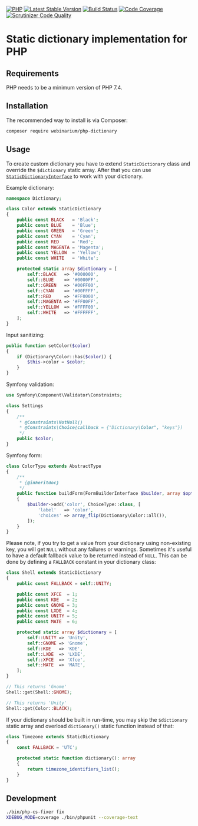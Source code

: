 [![PHP](https://img.shields.io/badge/PHP-7.4%2B-blue.svg)](https://secure.php.net/migration74)
[![Latest Stable Version](https://poser.pugx.org/webinarium/php-dictionary/v/stable)](https://packagist.org/packages/webinarium/php-dictionary)
[![Build Status](https://travis-ci.com/webinarium/php-dictionary.svg?branch=master)](https://travis-ci.com/webinarium/php-dictionary)
[![Code Coverage](https://scrutinizer-ci.com/g/webinarium/php-dictionary/badges/coverage.png?b=master)](https://scrutinizer-ci.com/g/webinarium/php-dictionary/?branch=master)
[![Scrutinizer Code Quality](https://scrutinizer-ci.com/g/webinarium/php-dictionary/badges/quality-score.png?b=master)](https://scrutinizer-ci.com/g/webinarium/php-dictionary/?branch=master)

# Static dictionary implementation for PHP

## Requirements

PHP needs to be a minimum version of PHP 7.4.

## Installation

The recommended way to install is via Composer:

```bash
composer require webinarium/php-dictionary
```

## Usage

To create custom dictionary you have to extend `StaticDictionary` class and override the `$dictionary` static array.
After that you can use [`StaticDictionaryInterface`](https://github.com/webinarium/php-dictionary/blob/master/src/StaticDictionaryInterface.php) to work with your dictionary.

Example dictionary:

```php
namespace Dictionary;

class Color extends StaticDictionary
{
    public const BLACK   = 'Black';
    public const BLUE    = 'Blue';
    public const GREEN   = 'Green';
    public const CYAN    = 'Cyan';
    public const RED     = 'Red';
    public const MAGENTA = 'Magenta';
    public const YELLOW  = 'Yellow';
    public const WHITE   = 'White';

    protected static array $dictionary = [
        self::BLACK   => '#000000',
        self::BLUE    => '#0000FF',
        self::GREEN   => '#00FF00',
        self::CYAN    => '#00FFFF',
        self::RED     => '#FF0000',
        self::MAGENTA => '#FF00FF',
        self::YELLOW  => '#FFFF00',
        self::WHITE   => '#FFFFFF',
    ];
}
```

Input sanitizing:

```php
public function setColor($color)
{
    if (Dictionary\Color::has($color)) {
        $this->color = $color;
    }
}
```

Symfony validation:

```php
use Symfony\Component\Validator\Constraints;

class Settings
{
    /**
     * @Constraints\NotNull()
     * @Constraints\Choice(callback = {"Dictionary\Color", "keys"})
     */
    public $color;
}
```

Symfony form:

```php
class ColorType extends AbstractType
{
    /**
     * {@inheritdoc}
     */
    public function buildForm(FormBuilderInterface $builder, array $options)
    {
        $builder->add('color', ChoiceType::class, [
            'label'   => 'color',
            'choices' => array_flip(Dictionary\Color::all()),
        ]);
    }
}
```

Please note, if you try to get a value from your dictionary using non-existing key, you will get `NULL` without any failures or warnings.
Sometimes it's useful to have a default fallback value to be returned instead of `NULL`.
This can be done by defining a `FALLBACK` constant in your dictionary class:

```php
class Shell extends StaticDictionary
{
    public const FALLBACK = self::UNITY;

    public const XFCE  = 1;
    public const KDE   = 2;
    public const GNOME = 3;
    public const LXDE  = 4;
    public const UNITY = 5;
    public const MATE  = 6;

    protected static array $dictionary = [
        self::UNITY => 'Unity',
        self::GNOME => 'Gnome',
        self::KDE   => 'KDE',
        self::LXDE  => 'LXDE',
        self::XFCE  => 'Xfce',
        self::MATE  => 'MATE',
    ];
}

// This returns 'Gnome'
Shell::get(Shell::GNOME);

// This returns 'Unity'
Shell::get(Color::BLACK);
```

If your dictionary should be built in run-time, you may skip the `$dictionary` static array and overload `dictionary()` static function instead of that:

```php
class Timezone extends StaticDictionary
{
    const FALLBACK = 'UTC';

    protected static function dictionary(): array
    {
        return timezone_identifiers_list();
    }
}
```

## Development

```bash
./bin/php-cs-fixer fix
XDEBUG_MODE=coverage ./bin/phpunit --coverage-text
```
